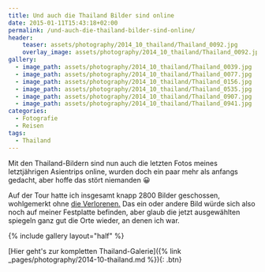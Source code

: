 ```yaml
---
title: Und auch die Thailand Bilder sind online
date: 2015-01-11T15:43:18+02:00
permalink: /und-auch-die-thailand-bilder-sind-online/
header:
    teaser: assets/photography/2014_10_thailand/Thailand_0092.jpg
    overlay_image: assets/photography/2014_10_thailand/Thailand_0092.jpg
gallery:
  - image_path: assets/photography/2014_10_thailand/Thailand_0039.jpg
  - image_path: assets/photography/2014_10_thailand/Thailand_0077.jpg
  - image_path: assets/photography/2014_10_thailand/Thailand_0156.jpg
  - image_path: assets/photography/2014_10_thailand/Thailand_0535.jpg
  - image_path: assets/photography/2014_10_thailand/Thailand_0907.jpg
  - image_path: assets/photography/2014_10_thailand/Thailand_0941.jpg
categories:
  - Fotografie
  - Reisen
tags:
  - Thailand
---
```

Mit den Thailand-Bildern sind nun auch die letzten Fotos meines letztjährigen Asientrips online, 
wurden doch ein paar mehr als anfangs gedacht, aber hoffe das stört niemanden 😀

Auf der Tour hatte ich insgesamt knapp 2800 Bilder geschossen, wohlgemerkt ohne [die Verlorenen.](/nam-song-dilemma/ "Nam Song Dilemma") 
Das ein oder andere Bild würde sich also noch auf meiner Festplatte befinden, 
aber glaub die jetzt ausgewählten spiegeln ganz gut die Orte wieder, an denen ich war.

{% include gallery layout="half" %}

[Hier geht's zur kompletten Thailand-Galerie]({% link _pages/photography/2014-10-thailand.md %}){: .btn}